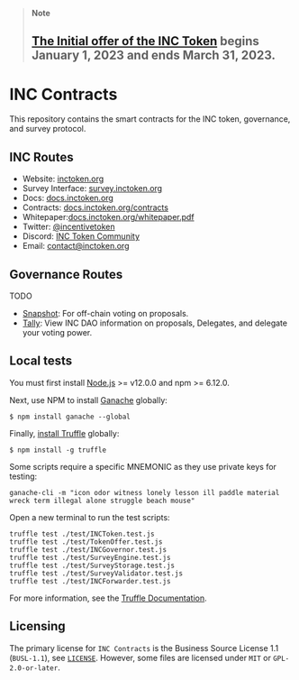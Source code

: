 > **Note**
> ## [The Initial offer of the INC Token](https://survey.inctoken.org/token-sale) begins January 1, 2023 and ends March 31, 2023.

# INC Contracts

This repository contains the smart contracts for the INC token, governance, and survey protocol.

## INC Routes

- Website: [inctoken.org](https://inctoken.org)
- Survey Interface: [survey.inctoken.org](https://survey.inctoken.org)
- Docs: [docs.inctoken.org](https://docs.inctoken.org)
- Contracts: [docs.inctoken.org/contracts](https://docs.inctoken.org/contracts)
- Whitepaper:[docs.inctoken.org/whitepaper.pdf](https://docs.inctoken.org/whitepaper.pdf)
- Twitter: [@incentivetoken](https://twitter.com/incentivetoken)
- Discord: [INC Token Community](https://discord.com/invite/fFzDHMKhcN)
- Email: [contact@inctoken.org](mailto:contact@inctoken.org)

## Governance Routes

TODO
- [Snapshot](https://snapshot.org/#/XXXXXX): For off-chain voting on proposals.
- [Tally](https://www.tally.xyz/governance/XXXXXX): View INC DAO information on proposals, Delegates, and delegate your voting power.

## Local tests

You must first install [Node.js](https://nodejs.org/) >= v12.0.0 and npm >= 6.12.0.

Next, use NPM to install [Ganache](https://github.com/trufflesuite/ganache) globally:

```console
$ npm install ganache --global
```

Finally, [install Truffle](https://trufflesuite.com/docs/truffle/getting-started/installation) globally:

```console
$ npm install -g truffle
```

Some scripts require a specific MNEMONIC as they use private keys for testing:

```console
ganache-cli -m "icon odor witness lonely lesson ill paddle material wreck term illegal alone struggle beach mouse"
```

Open a new terminal to run the test scripts:

```console
truffle test ./test/INCToken.test.js
truffle test ./test/TokenOffer.test.js
truffle test ./test/INCGovernor.test.js
truffle test ./test/SurveyEngine.test.js
truffle test ./test/SurveyStorage.test.js
truffle test ./test/SurveyValidator.test.js
truffle test ./test/INCForwarder.test.js
```

For more information, see the [Truffle Documentation](https://trufflesuite.com/docs/truffle/testing/testing-your-contracts).

## Licensing

The primary license for `INC Contracts` is the Business Source License 1.1 (`BUSL-1.1`), see [`LICENSE`](./LICENSE). However, some files are licensed under `MIT` or `GPL-2.0-or-later`.
